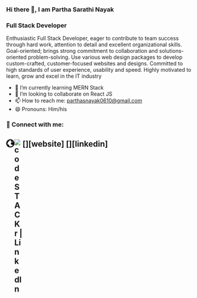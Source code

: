 ### Hi there 👋, I am Partha Sarathi Nayak

### Full Stack Developer

Enthusiastic Full Stack Developer, eager to contribute to team success through hard work, attention
to detail and excellent organizational skills. Goal-oriented; brings strong commitment to
collaboration and solutions-oriented problem-solving. Use various web design packages to develop
custom-crafted, customer-focused websites and designs. Committed to high standards of user
experience, usability and speed. Highly motivated to learn, grow and excel in the IT industry

- 🌱 I’m currently learning MERN Stack
- 👯 I’m looking to collaborate on React JS
- 📫 How to reach me: parthasnayak0610@gmail.com
- 😄 Pronouns: Him/his

### 💬 Connect with me:

[<img align="left" alt="codeSTACKr.com" width="22px" src="https://raw.githubusercontent.com/iconic/open-iconic/master/svg/globe.svg" />][website]
[<img align="left" alt="codeSTACKr | LinkedIn" width="22px" src="https://cdn.jsdelivr.net/npm/simple-icons@v3/icons/linkedin.svg" />][linkedin]
<br />
---


